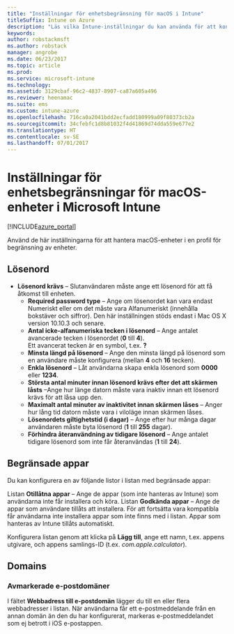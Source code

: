 ```yaml
---
title: "Inställningar för enhetsbegränsning för macOS i Intune"
titleSuffix: Intune on Azure
description: "Läs vilka Intune-inställningar du kan använda för att kontrollera enhetsinställningar och funktioner på macOS-enheter.”"
keywords: 
author: robstackmsft
ms.author: robstack
manager: angrobe
ms.date: 06/23/2017
ms.topic: article
ms.prod: 
ms.service: microsoft-intune
ms.technology: 
ms.assetid: 3129cbaf-96c2-4837-8907-ca87a605a496
ms.reviewer: heenamac
ms.suite: ems
ms.custom: intune-azure
ms.openlocfilehash: 716ca0a2041bdd2ecfadd180999a09f80373cb2a
ms.sourcegitcommit: 34cfebfc1d8b81032f4d41869d74dda559e677e2
ms.translationtype: HT
ms.contentlocale: sv-SE
ms.lasthandoff: 07/01/2017
---
```

# <a name="macos-device-restriction-settings-in-microsoft-intune"></a>Inställningar för enhetsbegränsningar för macOS-enheter i Microsoft Intune

[!INCLUDE[azure_portal](./includes/azure_portal.md)]

Använd de här inställningarna för att hantera macOS-enheter i en profil för begränsning av enheter.

## <a name="password"></a>Lösenord
-   **Lösenord krävs** – Slutanvändaren måste ange ett lösenord för att få åtkomst till enheten.
    -   **Required password type** – Ange om lösenordet kan vara endast Numeriskt eller om det måste vara Alfanumeriskt (innehålla bokstäver och siffror). Den här inställningen stöds endast i Mac OS X version 10.10.3 och senare.
    -   **Antal icke-alfanumeriska tecken i lösenord** – Ange antalet avancerade tecken i lösenordet (**0** till **4**).<br>Ett avancerat tecken är en symbol, t.ex. **?**
    -   **Minsta längd på lösenord** – Ange den minsta längd på lösenord som en användare måste konfigurera (mellan **4** och **16** tecken).
    -   **Enkla lösenord** – Låt användarna skapa enkla lösenord som **0000** eller **1234**.
    -   **Största antal minuter innan lösenord krävs efter det att skärmen låsts** –Ange hur länge datorn måste vara inaktiv innan ett lösenord krävs för att låsa upp den.
    -   **Maximalt antal minuter av inaktivitet innan skärmen låses** – Anger hur lång tid datorn måste vara i viloläge innan skärmen låses.
    -   **Lösenordets giltighetstid (i dagar)** – Ange efter hur många dagar användaren måste byta lösenord (**1** till **255** dagar).
    -   **Förhindra återanvändning av tidigare lösenord** – Ange antalet tidigare lösenord som inte får återanvändas (**1** till **24**).

## <a name="restricted-apps"></a>Begränsade appar

Du kan konfigurera en av följande listor i listan med begränsade appar:

Listan **Otillåtna appar** – Ange de appar (som inte hanteras av Intune) som användarna inte får installera och köra.
Listan **Godkända appar** – Ange de appar som användare tillåts att installera. För att fortsätta vara kompatibla får användarna inte installera appar som inte finns med i listan. Appar som hanteras av Intune tillåts automatiskt.

Konfigurera listan genom att klicka på **Lägg till**, ange ett namn, t.ex. appens utgivare, och appens samlings-ID (t.ex. *com.apple.calculator*).

## <a name="domains"></a>Domains

### <a name="unmarked-email-domains"></a>Avmarkerade e-postdomäner

I fältet **Webbadress till e-postdomän** lägger du till en eller flera webbadresser i listan. När användarna får ett e-postmeddelande från en annan domän än den du har konfigurerat, markeras e-postmeddelandet som ej betrott i iOS e-postappen.

